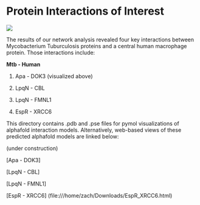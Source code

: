 # Protein Interactions of Interest
![](Apa_to_DOK3.gif)

The results of our network analysis revealed four key interactions between Mycobacterium Tuburculosis proteins and a central human macrophage protein. Those interactions include:

**Mtb - Human**

1) Apa - DOK3 (visualized above)

2) LpqN - CBL

3) LpqN - FMNL1

4) EspR - XRCC6

This directory contains .pdb and .pse files for pymol visualizations of alphafold interaction models. Alternatively, web-based views of these predicted alphafold models are linked below:

(under construction)

[Apa - DOK3]

[LpqN - CBL]

[LpqN - FMNL1]

[EspR - XRCC6] (file:///home/zach/Downloads/EspR_XRCC6.html)

